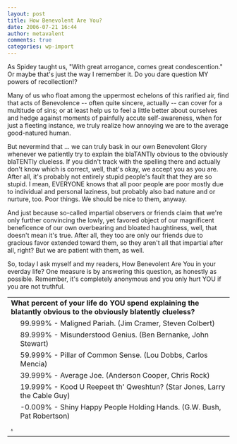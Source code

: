 ```yaml
---
layout: post
title: How Benevolent Are You?
date: 2006-07-21 16:44
author: metavalent
comments: true
categories: wp-import
---
```

As Spidey taught us, "With great arrogance, comes great condescention."  Or maybe that's just the way I remember it.  Do you dare question MY powers of recollection!?

Many of us who float among the uppermost echelons of this rarified air, find that acts of Benevolence -- often quite sincere, actually -- can cover for a multitude of sins; or at least help us to feel a little better about ourselves and hedge against moments of painfully accute self-awareness, when for just a fleeting instance, we truly realize how annoying we are to the average good-natured human.  

But nevermind that ... we can truly bask in our own Benevolent Glory whenever we patiently try to explain the blaTANTly obvious to the obviously blaTENTly clueless. If you didn't track with the spelling there and actually don't know which is correct, well, that's okay, we accept you as you are. After all, it's probably not entirely stupid people's fault that they are so stupid.  I mean, EVERYONE knows that all poor people are poor mostly due to individual and personal laziness, but probably also bad nature and or nurture, too.  Poor things.  We should be nice to them, anyway.

And just because so-called impartial observers or friends claim that we're only further convincing the lowly, yet favored object of our magnificent beneficence of our own overbearing and bloated haughtiness, well, that doesn't mean it's true.  After all, they too are only our friends due to gracious favor extended toward them, so they aren't all that impartial after all, right?  But we are patient with them, as well.

So, today I ask myself and my readers, How Benevolent Are You in your everday life? One measure is by answering this question, as honestly as possible.  Remember, it's completely anonymous and you only hurt YOU if you are not truthful.

<div align="center"><!-- // Begin Pollhost.com Poll Code // --><table border="0" cellpadding="2" cellspacing="0" width="400"><tbody><tr><td colspan="2"><b>What percent of your life do YOU spend explaining the blatantly obvious to the obviously blatently clueless?</b></td></tr><tr><td width="5"></td><td>99.999% - Maligned Pariah. (Jim Cramer, Steven Colbert)</td></tr><tr><td width="5"></td><td>89.999% - Misunderstood Genius. (Ben Bernanke, John Stewart)</td></tr><tr><td width="5"></td><td>59.999% - Pillar of Common Sense. (Lou Dobbs, Carlos Mencia)</td></tr><tr><td width="5"></td><td>39.999% - Average Joe. (Anderson Cooper, Chris Rock)</td></tr><tr><td width="5"></td><td>19.999% - Kood U Reepeet th' Qweshtun? (Star Jones, Larry the Cable Guy)</td></tr><tr><td width="5"></td><td>-0.009% - Shiny Happy People Holding Hands. (G.W. Bush, Pat Robertson)</td></tr><tr><td colspan="2"><a href="//tinyurl.com/pv53l','poll1153437402','width=690,height=420,location=no,scrollbars=yes,menubar=no,toolbar=no,directories=no,resizable=yes'));">.</a></td></tr><tr><td colspan="2" align="right"> </td></tr></tbody></table>
<!-- // End Pollhost.com Poll Code // --></div>
